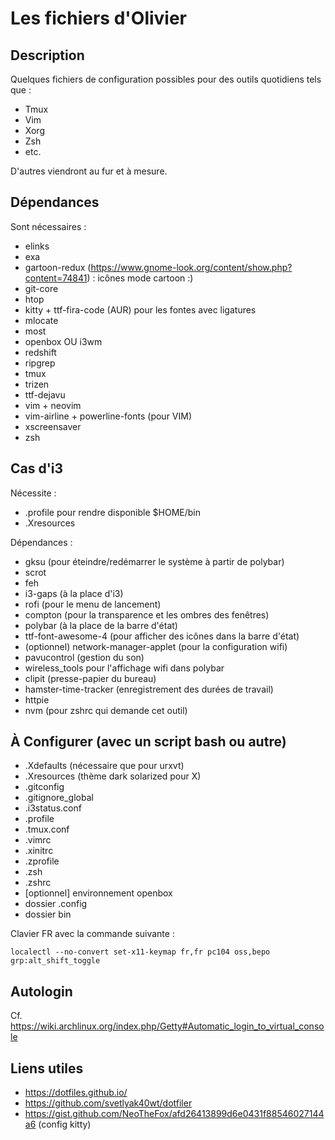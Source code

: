 # Les fichiers d'Olivier

## Description

Quelques fichiers de configuration possibles pour des outils quotidiens tels que : 

  * Tmux
  * Vim
  * Xorg
  * Zsh
  * etc.

D'autres viendront au fur et à mesure.

## Dépendances

Sont nécessaires : 

  * elinks
  * exa
  * gartoon-redux (https://www.gnome-look.org/content/show.php?content=74841) : icônes mode cartoon :)
  * git-core
  * htop
  * kitty + ttf-fira-code (AUR) pour les fontes avec ligatures
  * mlocate
  * most
  * openbox OU i3wm
  * redshift
  * ripgrep
  * tmux
  * trizen
  * ttf-dejavu
  * vim + neovim
  * vim-airline + powerline-fonts (pour VIM)
  * xscreensaver
  * zsh

## Cas d'i3

Nécessite : 

  * .profile pour rendre disponible $HOME/bin
  * .Xresources

Dépendances : 

  * gksu (pour éteindre/redémarrer le système à partir de polybar)
  * scrot
  * feh
  * i3-gaps (à la place d'i3)
  * rofi (pour le menu de lancement)
  * compton (pour la transparence et les ombres des fenêtres)
  * polybar (à la place de la barre d'état)
  * ttf-font-awesome-4 (pour afficher des icônes dans la barre d'état)
  * (optionnel) network-manager-applet (pour la configuration wifi)
  * pavucontrol (gestion du son)
  * wireless_tools pour l'affichage wifi dans polybar
  * clipit (presse-papier du bureau)
  * hamster-time-tracker (enregistrement des durées de travail)
  * httpie
  * nvm (pour zshrc qui demande cet outil)

## À Configurer (avec un script bash ou autre)

  * .Xdefaults (nécessaire que pour urxvt)
  * .Xresources (thème dark solarized pour X)
  * .gitconfig
  * .gitignore_global
  * .i3status.conf
  * .profile
  * .tmux.conf
  * .vimrc
  * .xinitrc
  * .zprofile
  * .zsh
  * .zshrc
  * [optionnel] environnement openbox
  * dossier .config
  * dossier bin

Clavier FR avec la commande suivante : 

```
localectl --no-convert set-x11-keymap fr,fr pc104 oss,bepo grp:alt_shift_toggle
```

## Autologin

Cf. https://wiki.archlinux.org/index.php/Getty#Automatic_login_to_virtual_console

## Liens utiles

  * https://dotfiles.github.io/
  * https://github.com/svetlyak40wt/dotfiler
  * https://gist.github.com/NeoTheFox/afd26413899d6e0431f88546027144a6 (config kitty)

